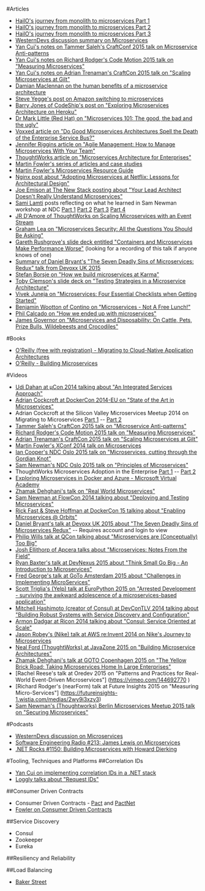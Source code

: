 #Articles
* [HailO's journey from monolith to microservices Part 1](https://sudo.hailoapp.com/services/2015/03/09/journey-into-a-microservice-world-part-1 "")
* [HailO's journey from monolith to microservices Part 2](https://sudo.hailoapp.com/services/2015/03/09/journey-into-a-microservice-world-part-2/ "")
* [HailO's journey from monolith to microservices Part 3](https://sudo.hailoapp.com/services/2015/03/09/journey-into-a-microservice-world-part-3/ "")
* [WesternDevs discussion summary on Microservices](http://www.westerndevs.com/microservices-or-how-to-spread-the-love/ "")
* [Yan Cui's notes on Tammer Saleh's CraftConf 2015 talk on Microservice Anti-patterns](http://theburningmonk.com/2015/05/craftconf15-takeaways-from-microservice-antipatterns/ "")
* [Yan Cui's notes on Richard Rodger's Code Motion 2015 talk on "Measuring Microservices"](http://theburningmonk.com/2015/06/codemotion15-takeaways-from-measuring-micro-services/ "")
* [Yan Cui's notes on Adrian Trenaman's CraftCon 2015 talk on "Scaling Microservices at Gilt"](http://theburningmonk.com/2015/05/craftconf15-takeaways-from-scaling-micro-services-at-gilt/ "")
* [Damian Maclennan on the human benefits of a microservice architecture](http://damianm.com/articles/human-benefits-of-a-microservice-architecture/ "")
* [Steve Yegge's post on Amazon switching to microservices](https://plus.google.com/+RipRowan/posts/eVeouesvaVX "")
* [Barry Jones of CodeShip's post on "Exploring Microservices Architecture on Heroku"](http://blog.codeship.com/exploring-microservices-architecture-on-heroku "")
* [Dr Mark Little (Red Hat) on "Microservices 101: The good, the bad and the ugly"](http://www.zdnet.com/article/microservices-101-the-good-the-bad-and-the-ugly/ "")
* [Voxxed article on "Do Good Microservices Architectures Spell the Death of the Enterprise Service Bus?"](https://www.voxxed.com/blog/2015/01/good-microservices-architectures-death-enterprise-service-bus-part-one/ "")
* [Jennifer Riggins article on "Agile Management: How to Manage Microservices With Your Team"](http://thenewstack.io/agile-management-how-to-manage-microservices-with-your-team/ "")
* [ThoughtWorks article on "Microservices Architecture for Enterprises"](http://www.thoughtworks.com/insights/blog/microservices-architecture-for-enterprises? "")
* [Martin Fowler's series of articles and case studies](http://martinfowler.com/articles/microservices.html)
* [Martin Fowler's Microservices Resource Guide](http://martinfowler.com/microservices/ "")
* [Nginx post about "Adopting Microservices at Netflix: Lessons for Architectural Design"](https://www.nginx.com/blog/microservices-at-netflix-architectural-best-practices/ "")
* [Joe Emison at The New Stack posting about "Your Lead Architect Doesn't Really Understand Microservices"](http://thenewstack.io/genius-techie-doesnt-really-understand-cloud/ "")
* [Sami Lamti](http://devxp.blogspot.ca/ "") posts reflecting on what he learned in Sam Newman workshop at NDC [Part 1](http://devxp.blogspot.ca/2015/07/design-and-implementation-of.html "") [Part 2](http://devxp.blogspot.ca/2015/07/design-and-implementation-of_16.html "") [Part 3](http://devxp.blogspot.ca/2015/07/design-and-implementation-of_20.html "") [Part 4](http://devxp.blogspot.ca/2015/07/design-and-implementation-of_26.html "")
* [JR D'Amore of ThoughtWorks on Scaling Microservices with an Event Stream](http://www.thoughtworks.com/insights/blog/scaling-microservices-event-stream "")
* [Graham Lea on "Microservices Security: All the Questions You Should Be Asking"](http://www.grahamlea.com/2015/07/microservices-security-questions/ "")
* [Gareth Rushgrove's slide deck entitled "Containers and Microservices Make Performance Worse"](https://speakerdeck.com/garethr/containers-and-microservices-make-performance-worse "") (looking for a recording of this talk if anyone knows of one)
* [Summary of Daniel Bryant's "The Seven Deadly Sins of Microservices: Redux" talk from Devoxx UK 2015](http://highscalability.com/blog/2015/8/3/seven-of-the-nastiest-anti-patterns-in-microservices.html "")
* [Stefan Borsje on "How we build microservices at Karma"](https://blog.yourkarma.com/building-microservices-at-karma "")
* [Toby Clemson's slide deck on "Testing Strategies in a Microservice Architecture"](http://martinfowler.com/articles/microservice-testing/ "")
* [Vivek Juneja on "Microservices: Four Essential Checklists when Getting Started"](http://thenewstack.io/microservices-four-essential-checklists-getting-started "")
* [Benjamin Wootton of Contino on "Microservices - Not A Free Lunch!"](http://highscalability.com/blog/2014/4/8/microservices-not-a-free-lunch.html "")
* [Phil Calcado on "How we ended up with microservices"](http://philcalcado.com/2015/09/08/how_we_ended_up_with_microservices.html "")
* [James Governor on "Microservices and Disposability: On Cattle, Pets, Prize Bulls, Wildebeests and Crocodiles"](http://redmonk.com/jgovernor/2015/09/10/microservices-and-disposability-on-cattle-pets-prize-bulls-wildebeests-and-crocodiles/ "")

#Books
* [O'Reilly (free with registration) - Migrating to Cloud-Native Application Architectures](http://pivotal.io/platform-as-a-service/migrating-to-cloud-native-application-architectures-ebook "")
* [O'Reilly - Building Microservices](http://www.amazon.com/Building-Microservices-Sam-Newman/dp/1491950358/ref=sr_1_sc_1?ie=UTF8&qid=1437578452&sr=8-1-spell&keywords=orielly+microservices "")

#Videos
* [Udi Dahan at µCon 2014 talking about "An Integrated Services Approach"](http://www.udidahan.com/2015/07/21/microservices-presentation-london-2014/ "")
* [Adrian Cockcroft at DockerCon 2014-EU on "State of the Art in Microservices"](https://www.youtube.com/watch?v=nMTaS07i3jk "")
* Adrian Cockcroft at the Silicon Valley Microservices Meetup 2014 on Migrating to Microservices [Part 1](https://www.youtube.com/watch?v=1wiMLkXz26M "") -- [Part 2](https://www.youtube.com/watch?v=ebCtNmTVIJY "")
* [Tammer Saleh's CraftCon 2015 talk on "Microservice Anti-patterns"](http://www.ustream.tv/recorded/61486500 "")
* [Richard Rodger's Code Motion 2015 talk on "Measuring Microservices"](https://youtu.be/SQYCzAWlrHU?list=FLd2PaRjI5iAGgeld3lCFPNg "")
* [Adrian Trenaman's CraftCon 2015 talk on "Scaling Microservices at Gilt"](http://www.ustream.tv/recorded/61442163 "")
* [Martin Fowler's XConf 2014 talk on Microservices](https://www.youtube.com/watch?v=2yko4TbC8cI "")
* [Ian Cooper's NDC Oslo 2015 talk on "Microservices, cutting through the Gordian Knot"](https://vimeo.com/132194544 "")
* [Sam Newman's NDC Oslo 2015 talk on "Principles of Microservices"](https://vimeo.com/131632250 "")
* ThoughtWorks Microservices Adoption in the Enterprise [Part 1](http://fast.wistia.net/embed/iframe/idp8w1o09i "") -- [Part 2](http://fast.wistia.net/embed/iframe/sqftnruo9s "")
* [Exploring Microservices in Docker and Azure - Microsoft Virtual Academy](http://www.microsoftvirtualacademy.com/training-courses/exploring-microservices-in-docker-and-microsoft-azure)
* [Zhamak Dehghani's talk on "Real World Microservices"](https://www.youtube.com/watch?v=1aaw7iYS_VM "")
* [Sam Newman at FlowCon 2014 talking about "Deploying and Testing Microservices"](https://www.youtube.com/watch?v=FotoHYyY8Bo "")
* [Rick Fast & Steve Hoffman at DockerCon 15 talking about "Enabling Microservices @ Orbits"](https://www.youtube.com/watch?v=9LAXaR0_a_E "")
* [Daniel Bryant's talk at Devoxx UK 2015 about "The Seven Deadly Sins of Microservices Redux"](http://container-solutions.com/the-seven-deadly-sins-of-microservices-redux/ "") -- Requires account and login to view
* [Philip Wills talk at QCon talking about "Microservices are (Conceptually) Too Big"](http://www.infoq.com/presentations/microservices-guardian "")
* [Josh Ellithorp of Apcera talks about "Microservices: Notes From the Field"](https://www.youtube.com/watch?v=aCs9TCEk1Ks&feature=youtu.be "")
* [Ryan Baxter's talk at DevNexus 2015 about "Think Small Go Big - An Introduction to Microservices"](https://www.youtube.com/watch?v=ssxgX27LGlE "")
* [Fred George's talk at GoTo Amsterdam 2015 about "Challenges in Implementing MicroServices"](https://www.youtube.com/watch?v=yPf5MfOZPY0 "")
* [Scott Triglia's (Yelp) talk at EuroPython 2015 on "Arrested Development - surviving the awkward adolescence of a microservices-based application"](https://www.youtube.com/watch?v=z3_HorshzJ4 "")
* [Mitchell Hashimoto (creator of Consul) at DevConTLV 2014 talking about "Building Robust Systems with Service Discovery and Configuration"](https://www.youtube.com/watch?v=Kc42bXWOlDg "")
* [Armon Dadgar at Ricon 2014 talking about "Consul: Service Oriented at Scale"](https://www.youtube.com/watch?v=eR0899h_1Ac "")
* [Jason Robey's (Nike) talk at AWS re:Invent 2014 on Nike's Journey to Microservices](https://www.youtube.com/watch?v=h30ViSEZzW0 "")
* [Neal Ford (ThoughtWorks) at JavaZone 2015 on "Building Microservice Architectures"](https://vimeo.com/138956644?ref=tw-share "")
* [Zhamak Dehghani's talk at GOTO Copenhagen 2015 on "The Yellow Brick Road: Taking Microservices Home In Large Enterprises"](https://www.youtube.com/watch?v=mrlgzFfR2Bc&feature=youtu.be "")
* [Rachel Reese's talk at Oredev 2015 on "Patterns and Practices for Real-World Event-Driven Microservices"] (https://vimeo.com/144692770 )
* [Richard Rodger's (nearForm) talk at Future Insights 2015 on "Measuring Micro-Services"] (https://futureinsights-1.wistia.com/medias/2wy9i3xzy3)
* [Sam Newman's (Thoughtworks) Berlin Microservices Meetup 2015 talk on "Securing Microservices"](https://www.youtube.com/watch?v=fXpbHYYvtmg)

#Podcasts
* [WesternDevs discussion on Microservices](http://www.westerndevs.com/podcasts/podcast-microservices/ "")
* [Software Engineering Radio #213: James Lewis on Microservices](http://www.se-radio.net/2014/10/episode-213-james-lewis-on-microservices "")
* [.NET Rocks #1150: Building Microservices with Howard Dierking](https://www.dotnetrocks.com/default.aspx?showNum=1150)

#Tooling, Techniques and Platforms
##Correlation IDs
* [Yan Cui on implementing correlation IDs in a .NET stack](http://theburningmonk.com/2015/05/a-consistent-approach-to-track-correlation-ids-through-microservices/ "")
* [Loggly talks about "Request IDs"](https://www.loggly.com/blog/monitoring-microservices-three-ways-to-overcome-the-biggest-challenges "")

##Consumer Driven Contracts
* Consumer Driven Contracts - [Pact](https://github.com/realestate-com-au/pact "") and [PactNet](https://github.com/SEEK-Jobs/pact-net "")
* [Fowler on Consumer Driven Contracts](http://martinfowler.com/articles/consumerDrivenContracts.html "")

##Service Discovery
* Consul
* Zookeeper
* Eureka

##Resiliency and Reliability


##Load Balancing
* [Baker Street](www.bakerstreet.io "")
